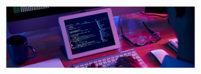 ![banner](https://github.com/ijbs-dev/Svelte_Project/blob/main/Proj_Web01_Svelte_V004/src/2.jpg?raw=true)

